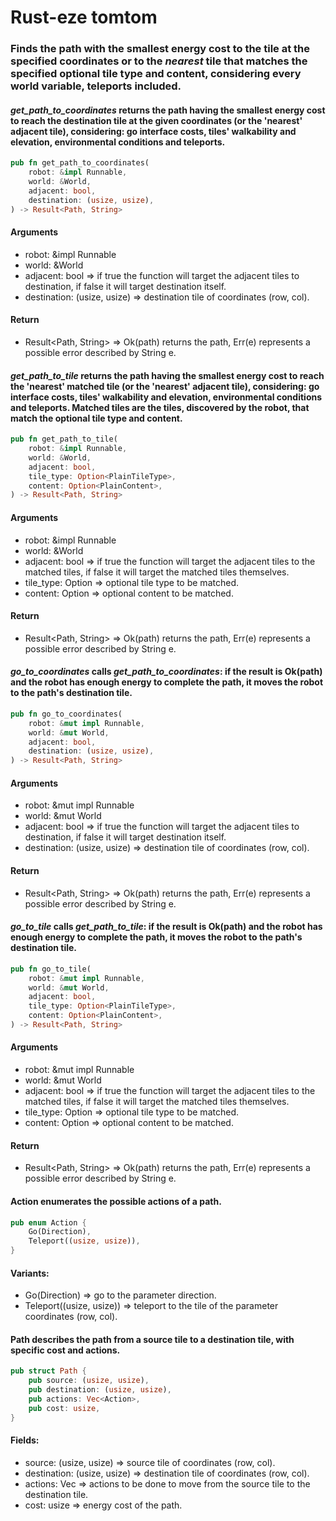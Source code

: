 # Rust-eze tomtom
### Finds the path with the smallest energy cost to the tile at the specified coordinates or to the _nearest_ tile that matches the specified optional tile type and content, considering every world variable, teleports included.

#### *get_path_to_coordinates* returns the path having the smallest energy cost to reach the destination tile at the given coordinates (or the 'nearest' adjacent tile), considering: go interface costs, tiles' walkability and elevation, environmental conditions and teleports.
```rust
pub fn get_path_to_coordinates(
    robot: &impl Runnable,
    world: &World,
    adjacent: bool,
    destination: (usize, usize),
) -> Result<Path, String>
```
#### Arguments
- robot: &impl Runnable
- world: &World
- adjacent: bool => if true the function will target the adjacent tiles to destination, if false it will target destination itself.
- destination: (usize, usize) => destination tile of coordinates (row, col).
#### Return
- Result<Path, String> => Ok(path) returns the path, Err(e) represents a possible error described by String e.

#### *get_path_to_tile* returns the path having the smallest energy cost to reach the 'nearest' matched tile (or the 'nearest' adjacent tile), considering: go interface costs, tiles' walkability and elevation, environmental conditions and teleports. Matched tiles are the tiles, discovered by the robot, that match the optional tile type and content.
```rust
pub fn get_path_to_tile(
    robot: &impl Runnable,
    world: &World,
    adjacent: bool,
    tile_type: Option<PlainTileType>,
    content: Option<PlainContent>,
) -> Result<Path, String>
```
#### Arguments
- robot: &impl Runnable
- world: &World
- adjacent: bool => if true the function will target the adjacent tiles to the matched tiles, if false it will target the matched tiles themselves.
- tile_type: Option<PlainTileType> => optional tile type to be matched.
- content: Option<PlainContent> => optional content to be matched.  
#### Return
- Result<Path, String> => Ok(path) returns the path, Err(e) represents a possible error described by String e.

#### *go_to_coordinates* calls *get_path_to_coordinates*: if the result is Ok(path) and the robot has enough energy to complete the path, it moves the robot to the path's destination tile.
```rust
pub fn go_to_coordinates(
    robot: &mut impl Runnable,
    world: &mut World,
    adjacent: bool,
    destination: (usize, usize),
) -> Result<Path, String> 
```
#### Arguments
- robot: &mut impl Runnable
- world: &mut World
- adjacent: bool => if true the function will target the adjacent tiles to destination, if false it will target destination itself.
- destination: (usize, usize) => destination tile of coordinates (row, col).
#### Return
- Result<Path, String> => Ok(path) returns the path, Err(e) represents a possible error described by String e.

#### *go_to_tile* calls *get_path_to_tile*: if the result is Ok(path) and the robot has enough energy to complete the path, it moves the robot to the path's destination tile.
```rust
pub fn go_to_tile(
    robot: &mut impl Runnable,
    world: &mut World,
    adjacent: bool,
    tile_type: Option<PlainTileType>,
    content: Option<PlainContent>,
) -> Result<Path, String>
```
#### Arguments
- robot: &mut impl Runnable
- world: &mut World
- adjacent: bool => if true the function will target the adjacent tiles to the matched tiles, if false it will target the matched tiles themselves.
- tile_type: Option<PlainTileType> => optional tile type to be matched.
- content: Option<PlainContent> => optional content to be matched.  
#### Return
- Result<Path, String> => Ok(path) returns the path, Err(e) represents a possible error described by String e.

#### Action enumerates the possible actions of a path.
```rust
pub enum Action {
    Go(Direction),
    Teleport((usize, usize)),
}
```
#### Variants:
- Go(Direction) => go to the parameter direction.
- Teleport((usize, usize)) => teleport to the tile of the parameter coordinates (row, col).

#### Path describes the path from a source tile to a destination tile, with specific cost and actions.
```rust
pub struct Path {
    pub source: (usize, usize),
    pub destination: (usize, usize),
    pub actions: Vec<Action>,
    pub cost: usize,
}
```
#### Fields:
- source: (usize, usize) => source tile of coordinates (row, col).
- destination: (usize, usize) => destination tile of coordinates (row, col).
- actions: Vec<Action> => actions to be done to move from the source tile to the destination tile.
- cost: usize => energy cost of the path.